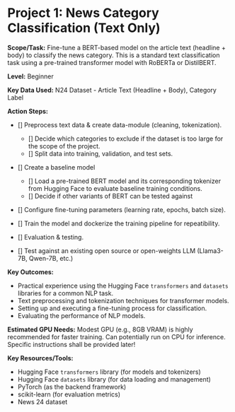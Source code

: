 # Project 1: News Category Classification (Text Only)

**Scope/Task:**
Fine-tune a BERT-based model on the article text (headline + body) to classify the news category. This is a standard text classification task using a pre-trained transformer model with RoBERTa or DistilBERT.

**Level:**
Beginner


**Key Data Used:**
N24 Dataset - Article Text (Headline + Body), Category Label

**Action Steps:**
- [] Preprocess text data & create data-module (cleaning, tokenization).
    - [] Decide which categories to exclude if the dataset is too large for the scope of the project.
    - [] Split data into training, validation, and test sets.
- [] Create a baseline model
    - [] Load a pre-trained BERT model and its corresponding tokenizer from Hugging Face to evaluate baseline training conditions.
    - [] Decide if other variants of BERT can be tested against

- [] Configure fine-tuning parameters (learning rate, epochs, batch size).
- [] Train the model and dockerize the training pipeline for repeatibility.
- [] Evaluation & testing.
- [] Test against an existing open source or open-weights LLM (Llama3-7B, Qwen-7B, etc.)


**Key Outcomes:**
- Practical experience using the Hugging Face `transformers` and `datasets` libraries for a common NLP task.
-   Text preprocessing and tokenization techniques for transformer models.
-   Setting up and executing a fine-tuning process for classification.
-   Evaluating the performance of NLP models.


**Estimated GPU Needs:**
Modest GPU (e.g., 8GB VRAM) is highly recommended for faster training. Can potentially run on CPU for inference. Specific instructions shall be provided later!

**Key Resources/Tools:**
-   Hugging Face `transformers` library (for models and tokenizers)
-   Hugging Face `datasets` library (for data loading and management)
-   PyTorch (as the backend framework)
-   scikit-learn (for evaluation metrics)
-   News 24 dataset